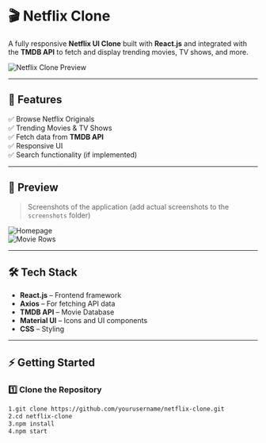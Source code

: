 # 🎬 Netflix Clone

A fully responsive **Netflix UI Clone** built with **React.js** and integrated with the **TMDB API** to fetch and display trending movies, TV shows, and more.

![Netflix Clone Preview](screenshots/homepage.png)  

---

## 🚀 Features

✅ Browse Netflix Originals  
✅ Trending Movies & TV Shows  
✅ Fetch data from **TMDB API**  
✅ Responsive UI  
✅ Search functionality (if implemented)  

---

## 📸 Preview
> Screenshots of the application (add actual screenshots to the `screenshots` folder)

![Homepage](screenshots/homepage.png)  
![Movie Rows](screenshots/movie_rows.png)  

---

## 🛠️ Tech Stack

- **React.js** – Frontend framework  
- **Axios** – For fetching API data  
- **TMDB API** – Movie Database  
- **Material UI** – Icons and UI components  
- **CSS** – Styling  

---

## ⚡ Getting Started

### **1️⃣ Clone the Repository**
```bash
1.git clone https://github.com/yourusername/netflix-clone.git
2.cd netflix-clone
3.npm install
4.npm start
